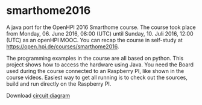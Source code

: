 # smarthome2016
A java port for the OpenHPI 2016 Smarthome course.
The course took place from Monday, 06. June 2016, 08:00 (UTC) until Sunday, 10. Juli 2016, 12:00 (UTC) as an openHPI MOOC. 
You can recap the course in self-study at https://open.hpi.de/courses/smarthome2016.

The programming examples in the course are all based on python. This project shows how to access the hardware using Java.
You need the Board used during the course connected to an Raspberry PI, like shown in the course videos.
Easiest way to get all running is to check out the sources, build and run directly on the Raspberry PI.

Download <a href="https://open.hpi.de/files/61a191f3-7eaa-409b-8d35-f71cb493fc6c">circuit diagram</a>
